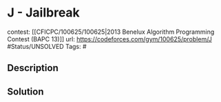 # J - Jailbreak

contest: [[CFICPC/100625/100625|2013 Benelux Algorithm Programming Contest (BAPC 13)]]
url: https://codeforces.com/gym/100625/problem/J
#Status/UNSOLVED
Tags: #

## Description

## Solution

